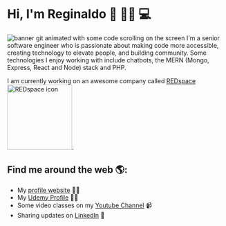 <!--
**xumes/xumes** is a ✨ _special_ ✨ repository because its `README.md` (this file) appears on your GitHub profile.

Here are some ideas to get you started:

- 🔭 I’m currently working on ...
- 🌱 I’m currently learning ...
- 👯 I’m looking to collaborate on ...
- 🤔 I’m looking for help with ...
- 💬 Ask me about ...
- 📫 How to reach me: ...
- 😄 Pronouns: ...
- ⚡ Fun fact: ...
-->

# Hi, I'm Reginaldo 👋 	:man_technologist: 💻

<img src="https://media.giphy.com/media/xT9IgzoKnwFNmISR8I/giphy.gif" alt="banner git animated with some code scrolling on the screen">
I'm a senior software engineer who is passionate about making code more accessible, creating technology to elevate people, and building community. 
Some technologies I enjoy working with include chatbots, the MERN (Mongo, Express, React and Node) stack and PHP. 

I am currently working on an awesome company called <a href="https://www.redspace.com">REDspace</a> 
<img src="https://scontent.fyhz1-1.fna.fbcdn.net/v/t1.18169-9/11401106_1107523809275634_3764741825193005813_n.png?_nc_cat=100&ccb=1-5&_nc_sid=09cbfe&_nc_ohc=l4sVDBNHSGwAX_7CZE3&_nc_ht=scontent.fyhz1-1.fna&oh=00_AT_7CjExUtfqaUZ_n7_4bgYTukHFY8r9Ii-QPk_Mn0_Ejw&oe=62428083" alt="REDspace icon" width="150px">.


## Find me around the web 🌎:
- My <a href="https://www.reginaldosantos.com.br">profile website</a>  ✍🏾
- My <a href="https://www.udemy.com/user/reginaldo-marcelo-dos-santos-2/"> Udemy Profile</a> :man_teacher:
- Some video classes on my <a href="https://www.youtube.com/channel/UCqI7CYMy3nO8RrIqB64v2hQ//">Youtube Channel</a> 📹
- Sharing updates on <a href="https://www.linkedin.com/in/reginaldosantos/">LinkedIn</a> 💼
